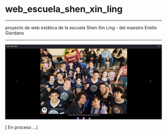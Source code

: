 # web_escuela_shen_xin_ling
---


proyecto de web estática de la escuela Shen Xin Ling - del maestro Emilio Giordano 

----

![texto alternativo](https://github.com/eliasescalante/web_escuela_shen_xin_ling/blob/main/img/Capture.JPG)

[ En proceso ...]
